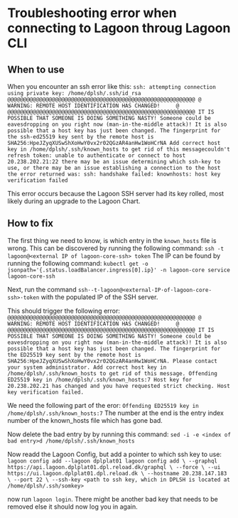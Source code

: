 # Troubleshooting error when connecting to Lagoon throug Lagoon CLI

## When to use

When you encounter an ssh error like this:
`ssh: attempting connection using private key: /home/dplsh/.ssh/id_rsa
@@@@@@@@@@@@@@@@@@@@@@@@@@@@@@@@@@@@@@@@@@@@@@@@@@@@@@@@@@@
@    WARNING: REMOTE HOST IDENTIFICATION HAS CHANGED!     @
@@@@@@@@@@@@@@@@@@@@@@@@@@@@@@@@@@@@@@@@@@@@@@@@@@@@@@@@@@@
IT IS POSSIBLE THAT SOMEONE IS DOING SOMETHING NASTY!
Someone could be eavesdropping on you right now (man-in-the-middle attack)!
It is also possible that a host key has just been changed.
The fingerprint for the ssh-ed25519 key sent by the remote host is
SHA256:HpeJZyqXUSwShXoHwY0vx2r02QGzAR4anHw1WoHCrNA
Add correct host key in /home/dplsh/.ssh/known_hosts to get rid of this messagecouldn't refresh token: unable to authenticate or connect to host 20.238.202.21:22
there may be an issue determining which ssh-key to use, or there may be an issue establishing a connection to the host
the error returned was: ssh: handshake failed: knownhosts: host key verification failed`

This error occurs because the Lagoon SSH server had its key rolled, most
likely during an upgrade to the Lagoon Chart.

## How to fix

The first thing we need to know, is which entry in the `known_hosts` file is
wrong.
This can be discovered by running the following command:
`ssh -t lagoon@<external IP of lagoon-core-ssh> token`
The IP can be found by running the following command:
`kubectl get -o jsonpath='{.status.loadBalancer.ingress[0].ip}' -n lagoon-core service lagoon-core-ssh`

Next, run the command `ssh·-t·lagoon@<external·IP·of·lagoon-core-ssh>·token`
with the populated IP of the SSH server.

This should trigger the following error:
`@@@@@@@@@@@@@@@@@@@@@@@@@@@@@@@@@@@@@@@@@@@@@@@@@@@@@@@@@@@
@    WARNING: REMOTE HOST IDENTIFICATION HAS CHANGED!     @
@@@@@@@@@@@@@@@@@@@@@@@@@@@@@@@@@@@@@@@@@@@@@@@@@@@@@@@@@@@
IT IS POSSIBLE THAT SOMEONE IS DOING SOMETHING NASTY!
Someone could be eavesdropping on you right now (man-in-the-middle attack)!
It is also possible that a host key has just been changed.
The fingerprint for the ED25519 key sent by the remote host is
SHA256:HpeJZyqXUSwShXoHwY0vx2r02QGzAR4anHw1WoHCrNA.
Please contact your system administrator.
Add correct host key in /home/dplsh/.ssh/known_hosts to get rid of this message.
Offending ED25519 key in /home/dplsh/.ssh/known_hosts:7
Host key for 20.238.202.21 has changed and you have requested strict checking.
Host key verification failed.`

We need the following part of the eror:
`Offending ED25519 key in /home/dplsh/.ssh/known_hosts:7`
The number at the end is the entry index number of the known_hosts file which
has gone bad.

Now delete the bad entry by by running this command:
`sed -i -e <index of bad entry>d /home/dplsh/.ssh/known_hosts`

Now readd the Lagoon Config, but add a pointer to which ssh key to use:
`lagoon config add --lagoon dplplat01
lagoon config add \
    --graphql https://api.lagoon.dplplat01.dpl.reload.dk/graphql \
    --force \
    --ui https://ui.lagoon.dplplat01.dpl.reload.dk \
    --hostname 20.238.147.183 \
    --port 22 \
    --ssh-key <path to ssh key, which in DPLSH is located at /home/dplsh/.ssh/somkey>`

now run `lagoon login`. There might be another bad key that needs to be removed
else it should now log you in again.


